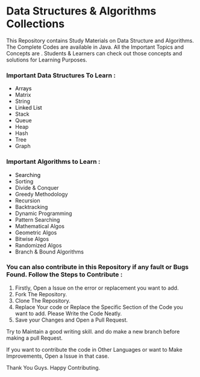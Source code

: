 # Data Structures & Algorithms Collections
  
  This Repository contains Study Materials on Data Structure and Algorithms. The Complete Codes are available in Java. All the Important Topics and Concepts are . Students & Learners can check out those concepts and solutions for Learning Purposes.
  
### Important Data Structures To Learn :
  - <a href="https://github.com/arnabpal2022/DSA-Collection/tree/main/Arrays" style="background-color:#FFFFFF;color:#000000;text-decoration:none"> Arrays </a>
  - Matrix
  - String
  - <a href="https://github.com/arnabpal2022/DSA-Collection/tree/main/LinkedList" style="background-color:#FFFFFF;color:#000000;text-decoration:none"> Linked List </a>
  - Stack
  - Queue
  - Heap
  - Hash
  - Tree
  - Graph
  
### Important Algorithms to Learn : 
  - <a href = "https://github.com/arnabpal2022/DSA-Collection/tree/main/Algorithms" style="background-color:#FFFFFF;color:#000000;text-decoration:none"> Searching </a>
  - Sorting
  - Divide & Conquer
  - Greedy Methodology
  - Recursion
  - Backtracking
  - Dynamic Programming
  - Pattern Searching
  - Mathematical Algos
  - Geometric Algos
  - Bitwise Algos
  - Randomized Algos
  - Branch & Bound Algorithms

### You can also contribute in this Repository if any fault or Bugs Found. Follow the Steps to Contribute :

  1. Firstly, Open a Issue on the error or replacement you want to add.
  2. Fork The Repository.
  3. Clone The Repository.
  4. Replace Your code or Replace the Specific Section of the Code you want to add. Please Write the Code Neatly.
  5. Save your Changes and Open a Pull Request.

Try to Maintain a good writing skill. and do make a new branch before making a pull Request.

If you want to contribute the code in Other Languages or want to Make Improvements, Open a Issue in that case.

Thank You Guys. Happy Contributing.
